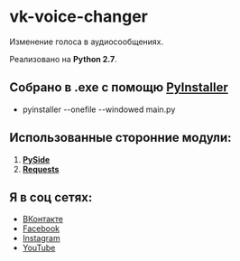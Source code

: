 # vk-voice-changer 
Изменение голоса в аудиосообщениях.

Реализовано на **Python 2.7**.

## Собрано в .exe с помощю [PyInstaller](https://github.com/pyinstaller/pyinstaller)
 - pyinstaller --onefile --windowed main.py

## Использованные сторонние модули:
 1. **[PySide](http://docs.python-requests.org/en/master/)**
 2. **[Requests](http://wiki.qt.io/PySide)**


## Я в соц сетях: 
 - [ВКонтакте](http://vk.com/gebeto)
 - [Facebook](https://facebook.com/bboyheadman)
 - [Instagram](https://www.instagram.com/slavik.nychkalo)
 - [YouTube](https://www.youtube.com/channel/UCF9KTUwwy1n193oFyQylBiQ)

